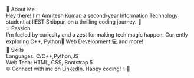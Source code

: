 <div>
👋 About Me
  <br>
Hey there! I'm Amritesh Kumar, a second-year Information Technology student at IIEST Shibpur, on a thrilling coding journey. 🚀
  <br>
</div>
<div>
💡 Passion
  <br>
I'm fueled by curiosity and a zest for making tech magic happen. Currently exploring C++, Python🐍 Web Development 💻 and more!
  <br>
</div>
<div>
🔧 Skills
  <br>
Languages: C/C++,Python,JS
  <br>
Web Tech: HTML, CSS, Bootstrap 5
  <br>
</div>
<div>
🌐 Connect with me on <a href="https://www.linkedin.com/in/amritesh-kumar-773b9929">LinkedIn</a>. Happy coding! ✨🚀
  <br>
  </div>
<!--
**AmriteshKr24/AmriteshKr24** is a ✨ _special_ ✨ repository because its `README.md` (this file) appears on your GitHub profile.

Here are some ideas to get you started:

- 🔭 I’m currently working on ...
- 🌱 I’m currently learning ...
- 👯 I’m looking to collaborate on ...
- 🤔 I’m looking for help with ...
- 💬 Ask me about ...
- 📫 How to reach me: ...
- 😄 Pronouns: ...
- ⚡ Fun fact: ...
-->
